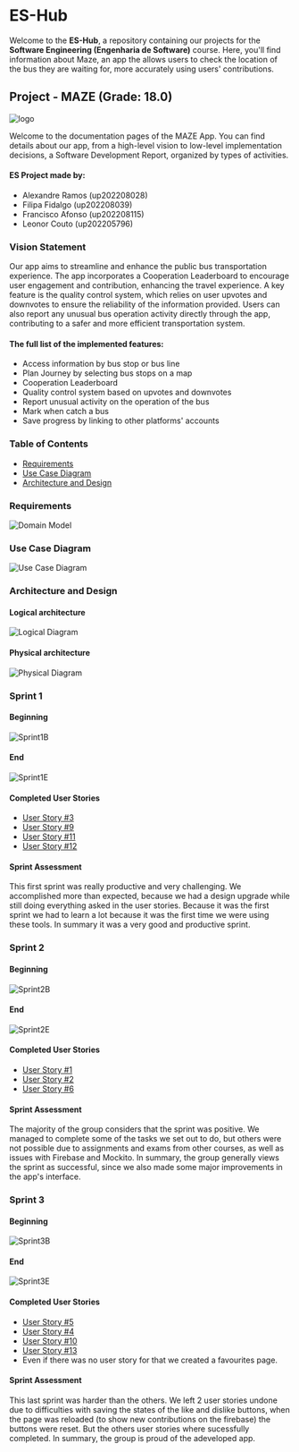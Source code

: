 # ES-Hub

Welcome to the **ES-Hub**, a repository containing our projects for the **Software Engineering (Engenharia de Software)** course. Here, you'll find information about Maze, an app the allows users to check the location of the bus they are waiting for, more accurately using users' contributions.

## Project - MAZE (Grade: 18.0)

![logo](logo/logo-color.jpg)

Welcome to the documentation pages of the MAZE App.
You can find details about our app, from a high-level vision to low-level implementation decisions, a Software Development Report, organized by types of activities.

#### ES Project made by:

- Alexandre Ramos (up202208028)
- Filipa Fidalgo (up202208039)
- Francisco Afonso (up202208115)
- Leonor Couto (up202205796)

### Vision Statement

Our app aims to streamline and enhance the public bus transportation experience. The app incorporates a Cooperation Leaderboard to encourage user engagement and contribution, enhancing the travel experience. A key feature is the quality control system, which relies on user upvotes and downvotes to ensure the reliability of the information provided. Users can also report any unusual bus operation activity directly through the app, contributing to a safer and more efficient transportation system. 

#### The full list of the implemented features:

- Access information by bus stop or bus line
- Plan Journey by selecting bus stops on a map
- Cooperation Leaderboard
- Quality control system based on upvotes and downvotes
- Report unusual activity on the operation of the bus
- Mark when catch a bus
- Save progress by linking to other platforms' accounts


### Table of Contents

- [Requirements](#requirements)
- [Use Case Diagram](#use-case-diagram)
- [Architecture and Design](#architecture-and-design)

### Requirements

![Domain Model](UML/domain_model.png)

### Use Case Diagram

![Use Case Diagram](UML/usecasediagram.png)

### Architecture and Design

#### Logical architecture

![Logical Diagram](UML/maze_logical.png)

#### Physical architecture

![Physical Diagram](UML/maze_physical.png)

### Sprint 1
#### Beginning
![Sprint1B](UML/sprints/sprint1_beg.png)

#### End
![Sprint1E](UML/sprints/sprint1_end.png)

#### Completed User Stories
 - [User Story #3](https://github.com/FEUP-LEIC-ES-2023-24/2LEIC13T5/issues/3)
 - [User Story #9](https://github.com/FEUP-LEIC-ES-2023-24/2LEIC13T5/issues/9)
 - [User Story #11](https://github.com/FEUP-LEIC-ES-2023-24/2LEIC13T5/issues/11)
 - [User Story #12](https://github.com/FEUP-LEIC-ES-2023-24/2LEIC13T5/issues/12)

#### Sprint Assessment

 This first sprint was really productive and very challenging. We accomplished more than expected, because we had a design upgrade while still doing everything asked in the user stories. Because it was the first sprint we had to learn a lot because it was the first time we were using these tools. In summary it was a very good and productive sprint.

### Sprint 2
#### Beginning
![Sprint2B](UML/sprints/sprint2_beg.png)

#### End
![Sprint2E](UML/sprints/sprint2_end.png)

#### Completed User Stories
 - [User Story #1](https://github.com/FEUP-LEIC-ES-2023-24/2LEIC13T5/issues/1)
 - [User Story #2](https://github.com/FEUP-LEIC-ES-2023-24/2LEIC13T5/issues/2)
 - [User Story #6](https://github.com/FEUP-LEIC-ES-2023-24/2LEIC13T5/issues/6)

#### Sprint Assessment

The majority of the group considers that the sprint was positive. We managed to complete some of the tasks we set out to do, but others were not possible due to assignments and exams from other courses, as well as issues with Firebase and Mockito. In summary, the group generally views the sprint as successful, since we also made some major improvements in the app's interface.

### Sprint 3
#### Beginning
![Sprint3B](UML/sprints/sprint3_beg.png)

#### End
![Sprint3E](UML/sprints/sprint3_end.png)

#### Completed User Stories
 - [User Story #5](https://github.com/FEUP-LEIC-ES-2023-24/2LEIC13T5/issues/5)
 - [User Story #4](https://github.com/FEUP-LEIC-ES-2023-24/2LEIC13T5/issues/4)
 - [User Story #10](https://github.com/FEUP-LEIC-ES-2023-24/2LEIC13T5/issues/10)
 - [User Story #13](https://github.com/FEUP-LEIC-ES-2023-24/2LEIC13T5/issues/13)
 - Even if there was no user story for that we created a favourites page.

#### Sprint Assessment

This last sprint was harder than the others. We left 2 user stories undone due to difficulties with saving the states of the like and dislike buttons, when the page was reloaded (to show new contributions on the firebase) the buttons were reset. But the others user stories where sucessfully completed. In summary, the group is proud of the adeveloped app.

